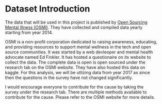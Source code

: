# Dataset Introduction

The data that will be used in this project is published by [Open Sourcing Mental Illness (OSMI)](https://osmihelp.org/about/about-osmi). They have collected and compiled data yearly starting from year 2014.  

OSMI is a non-profit corporation dedicated to raising awareness, educating, and providing resources to support mental wellness in the tech and open source communities. It was started by a web devleoper and mental health advocate named Ed Finkler. It has hosted a questionaire on its website to collect the data. The complete data is open is open sourced under the research tab on the OSMI website. They have also hosted this data on kaggle. 
For this analysis, we will be utlizing data from year 2017 as since then the questions in the survey have not changed significantly.  

I would encourage everyone to contribute for the cause by taking the survey under the research tab. There are multiple methods available to contribute for the cause. Please refer to the OSMI website for more details.